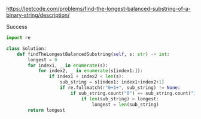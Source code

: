https://leetcode.com/problems/find-the-longest-balanced-substring-of-a-binary-string/description/


Success


```python
import re

class Solution:
    def findTheLongestBalancedSubstring(self, s: str) -> int:
        longest = 0
        for index1, _ in enumerate(s):
            for index2, _ in enumerate(s[index1:]):
                if index1 + index2 < len(s):
                    sub_string = s[index1: index1+index2+1]
                    if re.fullmatch(r"0+1+", sub_string) != None:
                        if sub_string.count("0") == sub_string.count("1"):
                            if len(sub_string) > longest:
                                longest = len(sub_string)
        return longest
```
